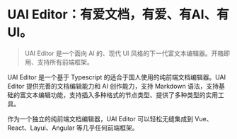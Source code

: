 # UAI Editor：有爱文档，有爱、有AI、有UI。

> UAI Editor 是一个面向 AI 的、现代 UI 风格的下一代富文本编辑器。开箱即用、支持所有前端框架。

UAI Editor 是一个基于 Typescript 的适合于国人使用的纯前端文档编辑器。UAI Editor 提供完善的文档编辑能力和 AI 创作能力，支持 Markdown 语法，支持基础的富文本编辑功能，支持插入多种格式的节点类型、提供了多种类型的实用工具。

作为一个独立的纯前端文档编辑器，UAI Editor 可以轻松无缝集成到 Vue、React、Layui、Angular 等几乎任何前端框架。
